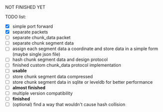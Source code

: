 NOT FINISHED YET

TODO list:

- [x] simple port forward
- [x] separate packets
- [ ] separate chunk_data packet
- [ ] separate chunk segment data
- [ ] assign each segment data a coordinate and store data in a simple form (maybe single json file)
- [ ] hash chunk segment data and design protocol
- [ ] finished custom chunk_data protocol implementation
- [ ] **usable**
- [ ] store chunk segment data compressed
- [ ] store chunk segment data in sqlite or leveldb for better performance
- [ ] **almost finished**
- [ ] multiple version compatibility
- [ ] **finished**
- [ ] (optional) find a way that wouldn't cause hash collision